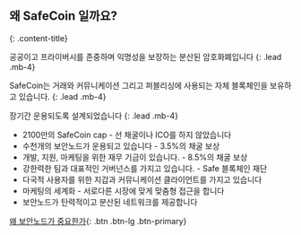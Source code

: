 ## 왜 SafeCoin 일까요?
{: .content-title}

공공이고 프라이버시를 존중하며 익명성을 보장하는 분산된 암호화폐입니다
{: .lead .mb-4}

SafeCoin는 거래와 커뮤니케이션 그리고 퍼블리싱에 사용되는 자체 블록체인을 보유하고 있습니다.
{: .lead .mb-4}

장기간 운용되도록 설계되었습니다
{: .lead .mb-4}

- 2100만의 SafeCoin cap - 선 채굴이나 ICO를 하지 않았습니다
- 수천개의 보안노드가 운용되고 있습니다 - 3.5%의 채굴 보상
- 개발, 지원, 마케팅을 위한 재무 기금이 있습니다. - 8.5%의 채굴 보상
- 강한력한 팀과 대표적인 거버넌스를 가지고 있습니다. - Safe 블록체인 재단
- 다국적 사용자를 위한 지갑과 커뮤니케이션 클라이언트를 가지고 있습니다
- 마케팅의 세계화 - 서로다른 시장에 맞게 맞춤형 접근을 합니다
- 보안노드가 탄력적이고 분산된 네트워크를 제공합니다

[왜 보안노드가 중요한가](https://blog.safesystem.io/secure-nodes-why-are-they-important/){: .btn .btn-lg .btn-primary}
